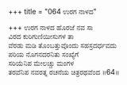 +++
title = "064 ಉರಗ ನಾಳದ"

+++
ಉರಗ ನಾಳದ ಹೊರಜೆ ನವ ಸಾ  
ವಿರದ ಕುರಿಗುಣಿಯೀಸುಗಳ ತಾ  
ವೆರಡು ಮಡಿ ತೊಂಬತ್ತುವೊಂದು ಸಹಸ್ರದರ್ಧವದು   
ಪರಿಯ ನೊಗನದರನಿತು ಸಂಖ್ಯೆಗೆ  
ಸರಿಯೆನಿಪ ಮೇಲಚ್ಚು ಮಂಗಳ  
ತರವೆನಿಪ ನವರತ್ನ ರಚನೆಯ ಚಿತ್ರರಥವೆಂದ      ॥64॥